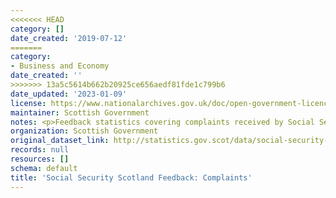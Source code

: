 ```yaml
---
<<<<<<< HEAD
category: []
date_created: '2019-07-12'
=======
category:
- Business and Economy
date_created: ''
>>>>>>> 13a5c5614b662b20925ce656aedf81fde1c799b6
date_updated: '2023-01-09'
license: https://www.nationalarchives.gov.uk/doc/open-government-licence/version/3/
maintainer: Scottish Government
notes: <p>Feedback statistics covering complaints received by Social Security Scotland.</p>
organization: Scottish Government
original_dataset_link: http://statistics.gov.scot/data/social-security-scotland-feedback-complaints
records: null
resources: []
schema: default
title: 'Social Security Scotland Feedback: Complaints'
---
```

